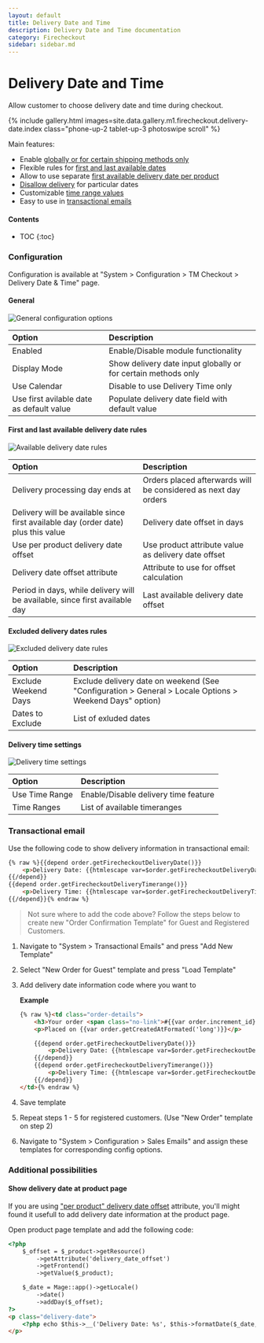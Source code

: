 ```yaml
---
layout: default
title: Delivery Date and Time
description: Delivery Date and Time documentation
category: Firecheckout
sidebar: sidebar.md
---
```


# Delivery Date and Time

Allow customer to choose delivery date and time during checkout.

{% include gallery.html images=site.data.gallery.m1.firecheckout.delivery-date.index class="phone-up-2 tablet-up-3 photoswipe scroll" %}

Main features:

 -  Enable [globally or for certain shipping methods only](#general)
 -  Flexible rules for [first and last available dates](#first-and-last-available-delivery-date-rules)
 -  Allow to use separate [first available delivery date per product](#first-and-last-available-delivery-date-rules)
 -  [Disallow delivery](#excluded-delivery-dates-rules) for particular dates
 -  Customizable [time range values](#delivery-time-settings)
 -  Easy to use in [transactional emails](#transactional-email)

#### Contents

* TOC
{:toc}

### Configuration

Configuration is available at
"System > Configuration > TM Checkout > Delivery Date &amp; Time" page.

#### General

![General configuration options](/images/m1/firecheckout/delivery-date/configuration/general.png)

Option                                      | Description
:-------------------------------------------|:-----------------------------------
Enabled                                     | Enable/Disable module functionality
Display Mode                                | Show delivery date input globally or for certain methods only
Use Calendar                                | Disable to use Delivery Time only
Use first avilable date as default value    | Populate delivery date field with default value

#### First and last available delivery date rules

![Available delivery date rules](/images/m1/firecheckout/delivery-date/configuration/available-date-rules.png)

Option                                      | Description
:-------------------------------------------|:-----------------------------------
Delivery processing day ends at             | Orders placed afterwards will be considered as next day orders
Delivery will be available since first available day (order date) plus this value | Delivery date offset in days
Use per product delivery date offset        | Use product attribute value as delivery date offset
Delivery date offset attribute              | Attribute to use for offset calculation
Period in days, while delivery will be available, since first available day | Last available delivery date offset

#### Excluded delivery dates rules

![Excluded delivery date rules](/images/m1/firecheckout/delivery-date/configuration/excluded-date-rules.png)

Option                                      | Description
:-------------------------------------------|:-----------------------------------
Exclude Weekend Days                        | Exclude delivery date on weekend (See "Configuration > General > Locale Options > Weekend Days" option)
Dates to Exclude                            | List of exluded dates

#### Delivery time settings

![Delivery time settings](/images/m1/firecheckout/delivery-date/configuration/delivery-time.png)

Option                                      | Description
:-------------------------------------------|:-----------------------------------
Use Time Range                              | Enable/Disable delivery time feature
Time Ranges                                 | List of available timeranges

### Transactional email

Use the following code to show delivery information in transactional email:

```html
{% raw %}{{depend order.getFirecheckoutDeliveryDate()}}
    <p>Delivery Date: {{htmlescape var=$order.getFirecheckoutDeliveryDate()}}</p>
{{/depend}}
{{depend order.getFirecheckoutDeliveryTimerange()}}
    <p>Delivery Time: {{htmlescape var=$order.getFirecheckoutDeliveryTimerange()}}</p>
{{/depend}}{% endraw %}
```

> Not sure where to add the code above? Follow the steps below to create new
> "Order Confirmation Template" for Guest and Registered Customers.

 1. Navigate to "System > Transactional Emails" and press "Add New Template"
 2. Select "New Order for Guest" template and press "Load Template"
 3. Add delivery date information code where you want to

    **Example**

    ```html
    {% raw %}<td class="order-details">
        <h3>Your order <span class="no-link">#{{var order.increment_id}}</span></h3>
        <p>Placed on {{var order.getCreatedAtFormated('long')}}</p>

        {{depend order.getFirecheckoutDeliveryDate()}}
            <p>Delivery Date: {{htmlescape var=$order.getFirecheckoutDeliveryDate()}}</p>
        {{/depend}}
        {{depend order.getFirecheckoutDeliveryTimerange()}}
            <p>Delivery Time: {{htmlescape var=$order.getFirecheckoutDeliveryTimerange()}}</p>
        {{/depend}}
    </td>{% endraw %}
    ```

 4. Save template
 5. Repeat steps 1 - 5 for registered customers. (Use "New Order" template on step 2)
 6. Navigate to "System > Configuration > Sales Emails" and assign these
    templates for corresponding config options.

### Additional possibilities

#### Show delivery date at product page

If you are using
["per product" delivery date offset](#first-and-last-available-delivery-date-rules)
attribute, you'll might found it usefull to add delivery date information
at the product page.

Open product page template and add the following code:

```html
<?php
    $_offset = $_product->getResource()
        ->getAttribute('delivery_date_offset')
        ->getFrontend()
        ->getValue($_product);

    $_date = Mage::app()->getLocale()
        ->date()
        ->addDay($_offset);
?>
<p class="delivery-date">
    <?php echo $this->__('Delivery Date: %s', $this->formatDate($_date, 'long')) ?>
</p>
```

